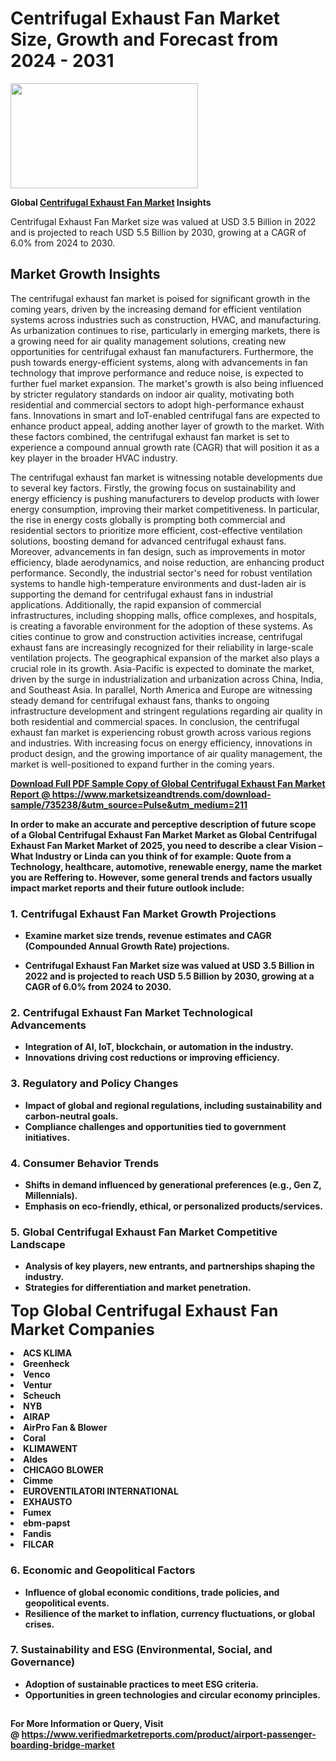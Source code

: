 <H1>Centrifugal Exhaust Fan Market Size, Growth and Forecast from 2024 - 2031</H1><img class="aligncenter size-medium wp-image-584254" src="https://thirdeyenews.in/wp-content/uploads/2024/09/Global-Market-Research-300x168.jpeg" alt="" width="300" height="168" /><p><strong>Global&nbsp;<a href="https://www.marketsizeandtrends.com/download-sample/735238/&amp;utm_source=Pulse&amp;utm_medium=211">Centrifugal Exhaust Fan Market</a> Insights</strong></p><p>Centrifugal Exhaust Fan Market size was valued at USD 3.5 Billion in 2022 and is projected to reach USD 5.5 Billion by 2030, growing at a CAGR of 6.0% from 2024 to 2030.</p><p><h2>Market Growth Insights</h2> <p>The centrifugal exhaust fan market is poised for significant growth in the coming years, driven by the increasing demand for efficient ventilation systems across industries such as construction, HVAC, and manufacturing. As urbanization continues to rise, particularly in emerging markets, there is a growing need for air quality management solutions, creating new opportunities for centrifugal exhaust fan manufacturers. Furthermore, the push towards energy-efficient systems, along with advancements in fan technology that improve performance and reduce noise, is expected to further fuel market expansion. The market's growth is also being influenced by stricter regulatory standards on indoor air quality, motivating both residential and commercial sectors to adopt high-performance exhaust fans. Innovations in smart and IoT-enabled centrifugal fans are expected to enhance product appeal, adding another layer of growth to the market. With these factors combined, the centrifugal exhaust fan market is set to experience a compound annual growth rate (CAGR) that will position it as a key player in the broader HVAC industry.</p> <p><strong><a href="#"></a></strong></p> <p>The centrifugal exhaust fan market is witnessing notable developments due to several key factors. Firstly, the growing focus on sustainability and energy efficiency is pushing manufacturers to develop products with lower energy consumption, improving their market competitiveness. In particular, the rise in energy costs globally is prompting both commercial and residential sectors to prioritize more efficient, cost-effective ventilation solutions, boosting demand for advanced centrifugal exhaust fans. Moreover, advancements in fan design, such as improvements in motor efficiency, blade aerodynamics, and noise reduction, are enhancing product performance. Secondly, the industrial sector's need for robust ventilation systems to handle high-temperature environments and dust-laden air is supporting the demand for centrifugal exhaust fans in industrial applications. Additionally, the rapid expansion of commercial infrastructures, including shopping malls, office complexes, and hospitals, is creating a favorable environment for the adoption of these systems. As cities continue to grow and construction activities increase, centrifugal exhaust fans are increasingly recognized for their reliability in large-scale ventilation projects. The geographical expansion of the market also plays a crucial role in its growth. Asia-Pacific is expected to dominate the market, driven by the surge in industrialization and urbanization across China, India, and Southeast Asia. In parallel, North America and Europe are witnessing steady demand for centrifugal exhaust fans, thanks to ongoing infrastructure development and stringent regulations regarding air quality in both residential and commercial spaces. In conclusion, the centrifugal exhaust fan market is experiencing robust growth across various regions and industries. With increasing focus on energy efficiency, innovations in product design, and the growing importance of air quality management, the market is well-positioned to expand further in the coming years.</p> <p><strong><a href="#"></p><p><span class=""><strong>Download Full PDF Sample Copy of Global Centrifugal Exhaust Fan Market Report</strong> @ <a href="https://www.marketsizeandtrends.com/download-sample/735238/&amp;utm_source=Pulse&amp;utm_medium=211" target="_blank">https://www.marketsizeandtrends.com/download-sample/735238/&amp;utm_source=Pulse&amp;utm_medium=211</a></span></p><p>In order to make an accurate and perceptive description of future scope of a Global&nbsp;Centrifugal Exhaust Fan Market Market as Global&nbsp;Centrifugal Exhaust Fan Market Market of 2025, you need to describe a clear Vision &ndash; What Industry or Linda can you think of for example: Quote from a Technology, healthcare, automotive, renewable energy, name the market you are Reffering to. However, some general trends and factors usually impact market reports and their future outlook include:</p><h3>1.&nbsp;<strong>Centrifugal Exhaust Fan Market Growth Projections</strong></h3><ul><li>Examine market size trends, revenue estimates and CAGR (Compounded Annual Growth Rate) projections.</li><li><p>Centrifugal Exhaust Fan Market size was valued at USD 3.5 Billion in 2022 and is projected to reach USD 5.5 Billion by 2030, growing at a CAGR of 6.0% from 2024 to 2030.</p></li></ul><h3>2.&nbsp;<strong>Centrifugal Exhaust Fan Market Technological Advancements</strong></h3><ul><li>Integration of AI, IoT, blockchain, or automation in the industry.</li><li>Innovations driving cost reductions or improving efficiency.</li></ul><h3>3.&nbsp;<strong>Regulatory and Policy Changes</strong></h3><ul><li>Impact of global and regional regulations, including sustainability and carbon-neutral goals.</li><li>Compliance challenges and opportunities tied to government initiatives.</li></ul><h3>4.&nbsp;<strong>Consumer Behavior Trends</strong></h3><ul><li>Shifts in demand influenced by generational preferences (e.g., Gen Z, Millennials).</li><li>Emphasis on eco-friendly, ethical, or personalized products/services.</li></ul><h3>5.&nbsp;<strong>Global Centrifugal Exhaust Fan Market Competitive Landscape</strong></h3><ul><li>Analysis of key players, new entrants, and partnerships shaping the industry.</li><li>Strategies for differentiation and market penetration.</li></ul><p data-pm-slice="1 1 []"><span style="color: inherit; font-family: inherit; font-size: 25px;">Top Global Centrifugal Exhaust Fan Market Companies</span></p><div class="" data-test-id=""><p><li>ACS KLIMA</li><li> Greenheck</li><li> Venco</li><li> Ventur</li><li> Scheuch</li><li> NYB</li><li> AIRAP</li><li> AirPro Fan & Blower</li><li> Coral</li><li> KLIMAWENT</li><li> Aldes</li><li> CHICAGO BLOWER</li><li> Cimme</li><li> EUROVENTILATORI INTERNATIONAL</li><li> EXHAUSTO</li><li> Fumex</li><li> ebm-papst</li><li> Fandis</li><li> FILCAR</li></p></div><h3>6.&nbsp;<strong>Economic and Geopolitical Factors</strong></h3><ul><li>Influence of global economic conditions, trade policies, and geopolitical events.</li><li>Resilience of the market to inflation, currency fluctuations, or global crises.</li></ul><h3>7.&nbsp;<strong>Sustainability and ESG (Environmental, Social, and Governance)</strong></h3><ul><li>Adoption of sustainable practices to meet ESG criteria.</li><li>Opportunities in green technologies and circular economy principles.</li></ul><h2><strong style="font-size: 14px;">For More Information or Query, Visit @&nbsp;</strong><a style="background-color: #ffffff; font-size: 14px;" href="https://www.marketsizeandtrends.com/report/centrifugal-exhaust-fan-market/" target="_blank">https://www.verifiedmarketreports.com/product/airport-passenger-boarding-bridge-market</a></h2>
